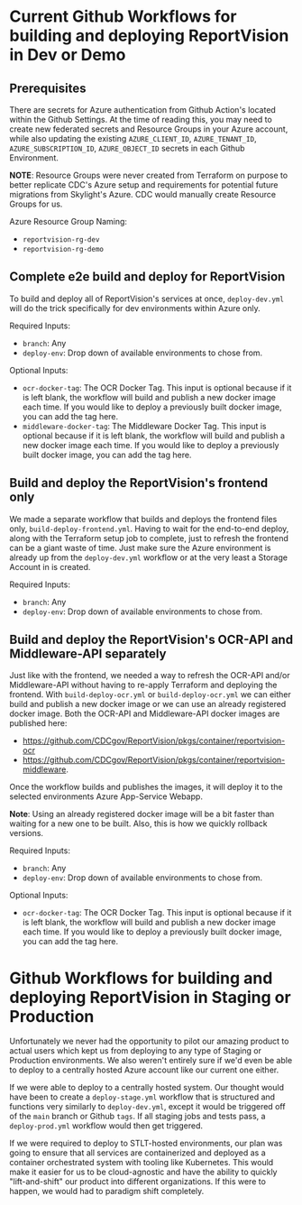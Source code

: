 # Current Github Workflows for building and deploying ReportVision in Dev or Demo

## Prerequisites

There are secrets for Azure authentication from Github Action's located within the Github Settings. At the time of reading this, you may need to create new federated secrets and Resource Groups in your Azure account, while also updating the existing `AZURE_CLIENT_ID`, `AZURE_TENANT_ID`, `AZURE_SUBSCRIPTION_ID`, `AZURE_OBJECT_ID` secrets in each Github Environment.

**NOTE**: Resource Groups were never created from Terraform on purpose to better replicate CDC's Azure setup and requirements for potential future migrations from Skylight's Azure. CDC would manually create Resource Groups for us.

Azure Resource Group Naming:

- `reportvision-rg-dev`
- `reportvision-rg-demo`

## Complete e2e build and deploy for ReportVision

To build and deploy all of ReportVision's services at once, `deploy-dev.yml` will do the trick specifically for dev environments within Azure only.

Required Inputs:

- `branch`: Any
- `deploy-env`: Drop down of available environments to chose from.

Optional Inputs:

- `ocr-docker-tag`: The OCR Docker Tag. This input is optional because if it is left blank, the workflow will build and publish a new docker image each time. If you would like to deploy a previously built docker image, you can add the tag here.
- `middleware-docker-tag`: The Middleware Docker Tag. This input is optional because if it is left blank, the workflow will build and publish a new docker image each time. If you would like to deploy a previously built docker image, you can add the tag here.


## Build and deploy the ReportVision's frontend only

We made a separate workflow that builds and deploys the frontend files only, `build-deploy-frontend.yml`. Having to wait for the end-to-end deploy, along with the Terraform setup job to complete, just to refresh the frontend can be a giant waste of time. Just make sure the Azure environment is already up from the `deploy-dev.yml` workflow or at the very least a Storage Account in is created.

Required Inputs:

- `branch`: Any
- `deploy-env`: Drop down of available environments to chose from.

## Build and deploy the ReportVision's OCR-API and Middleware-API separately

Just like with the frontend, we needed a way to refresh the OCR-API and/or Middleware-API without having to re-apply Terraform and deploying the frontend. With `build-deploy-ocr.yml` or `build-deploy-ocr.yml` we can either build and publish a new docker image or we can use an already registered docker image. Both the OCR-API and Middleware-API docker images are published here: 
- https://github.com/CDCgov/ReportVision/pkgs/container/reportvision-ocr
- https://github.com/CDCgov/ReportVision/pkgs/container/reportvision-middleware. 

Once the workflow builds and publishes the images, it will deploy it to the selected environments Azure App-Service Webapp. 

**Note**: Using an already registered docker image will be a bit faster than waiting for a new one to be built. Also, this is how we quickly rollback versions.

Required Inputs:

- `branch`: Any
- `deploy-env`: Drop down of available environments to chose from.

Optional Inputs:

- `ocr-docker-tag`: The OCR Docker Tag. This input is optional because if it is left blank, the workflow will build and publish a new docker image each time. If you would like to deploy a previously built docker image, you can add the tag here.

# Github Workflows for building and deploying ReportVision in Staging or Production

Unfortunately we never had the opportunity to pilot our amazing product to actual users which kept us from deploying to any type of Staging or Production environments. We also weren't entirely sure if we'd even be able to deploy to a centrally hosted Azure account like our current one either.

If we were able to deploy to a centrally hosted system. Our thought would have been to create a `deploy-stage.yml` workflow that is structured and functions very similarly to `deploy-dev.yml`, except it would be triggered off of the `main` branch or Github `tags`. If all staging jobs and tests pass, a `deploy-prod.yml` workflow would then get triggered.

If we were required to deploy to STLT-hosted environments, our plan was going to ensure that all services are containerized and deployed as a container orchestrated system with tooling like Kubernetes. This would make it easier for us to be cloud-agnostic and have the ability to quickly "lift-and-shift" our product into different organizations. If this were to happen, we would had to paradigm shift completely.